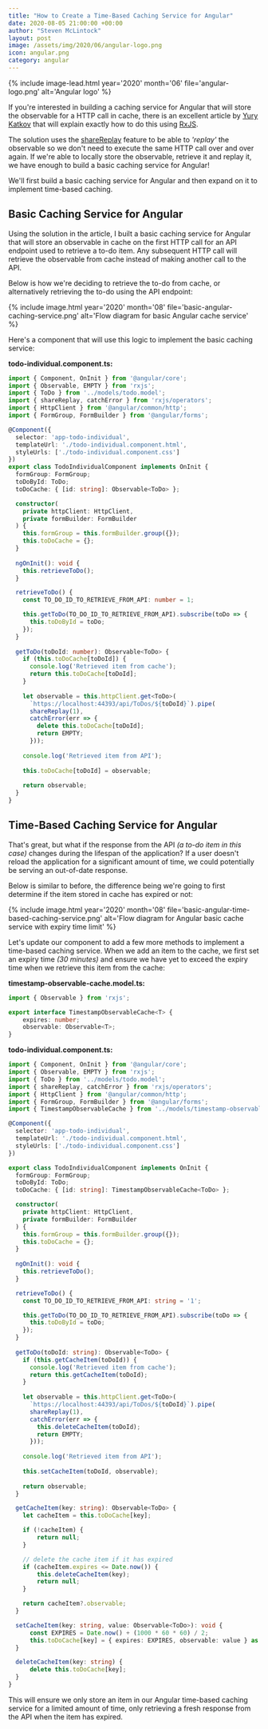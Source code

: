 ```yaml
---
title: "How to Create a Time-Based Caching Service for Angular"
date: 2020-08-05 21:00:00 +00:00
author: "Steven McLintock"
layout: post
image: /assets/img/2020/06/angular-logo.png
icon: angular.png
category: angular
---
```


{%
    include image-lead.html
    year='2020'
    month='06'
    file='angular-logo.png'
    alt='Angular logo'
%}

If you're interested in building a caching service for Angular that will store the observable for a HTTP call in cache, 
there is an excellent article by [Yury Katkov](https://medium.com/better-programming/how-to-create-a-caching-service-for-angular-bfad6cbe82b0) 
that will explain exactly how to do this using [RxJS](https://rxjs.dev/).

The solution uses the [shareReplay](https://www.learnrxjs.io/learn-rxjs/operators/multicasting/sharereplay) feature to be able to 
*'replay'* the observable so we don't need to execute the same HTTP call over and over again. If we're able to locally store the 
observable, retrieve it and replay it, we have enough to build a basic caching service for Angular!

We'll first build a basic caching service for Angular and then expand on it to implement time-based caching.

## Basic Caching Service for Angular

Using the solution in the article, I built a basic caching service for Angular that will store an observable in cache on the first HTTP call 
for an API endpoint used to retrieve a to-do item. Any subsequent HTTP call will retrieve the observable from cache instead of 
making another call to the API.

Below is how we're deciding to retrieve the to-do from cache, or alternatively retrieving the to-do using the API endpoint:

{%
    include image.html
    year='2020'
    month='08'
    file='basic-angular-caching-service.png'
    alt='Flow diagram for basic Angular cache service'
%}

Here's a component that will use this logic to implement the basic caching service:

**todo-individual.component.ts:**

```typescript
import { Component, OnInit } from '@angular/core';
import { Observable, EMPTY } from 'rxjs';
import { ToDo } from '../models/todo.model';
import { shareReplay, catchError } from 'rxjs/operators';
import { HttpClient } from '@angular/common/http';
import { FormGroup, FormBuilder } from '@angular/forms';

@Component({
  selector: 'app-todo-individual',
  templateUrl: './todo-individual.component.html',
  styleUrls: ['./todo-individual.component.css']
})
export class TodoIndividualComponent implements OnInit {
  formGroup: FormGroup;
  toDoById: ToDo;
  toDoCache: { [id: string]: Observable<ToDo> };

  constructor(
    private httpClient: HttpClient,
    private formBuilder: FormBuilder
  ) {
    this.formGroup = this.formBuilder.group({});
    this.toDoCache = {};
  }
  
  ngOnInit(): void {
    this.retrieveToDo();
  }

  retrieveToDo() {
    const TO_DO_ID_TO_RETRIEVE_FROM_API: number = 1;

    this.getToDo(TO_DO_ID_TO_RETRIEVE_FROM_API).subscribe(toDo => {
      this.toDoById = toDo;
    });
  }
  
  getToDo(toDoId: number): Observable<ToDo> {
    if (this.toDoCache[toDoId]) {
      console.log('Retrieved item from cache');
      return this.toDoCache[toDoId];
    }
    
    let observable = this.httpClient.get<ToDo>(
      `https://localhost:44393/api/ToDos/${toDoId}`).pipe(
      shareReplay(1),
      catchError(err => {
        delete this.toDoCache[toDoId];
        return EMPTY;
      }));
    
    console.log('Retrieved item from API');
    
    this.toDoCache[toDoId] = observable;
    
    return observable;
  }
}
```

## Time-Based Caching Service for Angular

That's great, but what if the response from the API *(a to-do item in this case)* changes during the lifespan of the application? If a 
user doesn't reload the application for a significant amount of time, we could potentially be serving an out-of-date response.

Below is similar to before, the difference being we're going to first determine if the item stored in cache has expired or not:

{%
    include image.html
    year='2020'
    month='08'
    file='basic-angular-time-based-caching-service.png'
    alt='Flow diagram for Angular basic cache service with expiry time limit'
%}

Let's update our component to add a few more methods to implement a time-based caching service. When we add an item to the cache, we first 
set an expiry time *(30 minutes)* and ensure we have yet to exceed the expiry time when we retrieve this item from the cache:

**timestamp-observable-cache.model.ts:**

```typescript
import { Observable } from 'rxjs';

export interface TimestampObservableCache<T> {
    expires: number;
    observable: Observable<T>;
}
```

**todo-individual.component.ts:**

```typescript
import { Component, OnInit } from '@angular/core';
import { Observable, EMPTY } from 'rxjs';
import { ToDo } from '../models/todo.model';
import { shareReplay, catchError } from 'rxjs/operators';
import { HttpClient } from '@angular/common/http';
import { FormGroup, FormBuilder } from '@angular/forms';
import { TimestampObservableCache } from '../models/timestamp-observable-cache.model';

@Component({
  selector: 'app-todo-individual',
  templateUrl: './todo-individual.component.html',
  styleUrls: ['./todo-individual.component.css']
})

export class TodoIndividualComponent implements OnInit {
  formGroup: FormGroup;
  toDoById: ToDo;
  toDoCache: { [id: string]: TimestampObservableCache<ToDo> };

  constructor(
    private httpClient: HttpClient,
    private formBuilder: FormBuilder
  ) {
    this.formGroup = this.formBuilder.group({});
    this.toDoCache = {};
  }
  
  ngOnInit(): void {
    this.retrieveToDo();
  }

  retrieveToDo() {
    const TO_DO_ID_TO_RETRIEVE_FROM_API: string = '1';

    this.getToDo(TO_DO_ID_TO_RETRIEVE_FROM_API).subscribe(toDo => {
      this.toDoById = toDo;
    });
  }
  
  getToDo(toDoId: string): Observable<ToDo> {
    if (this.getCacheItem(toDoId)) {
      console.log('Retrieved item from cache');
      return this.getCacheItem(toDoId);
    }
    
    let observable = this.httpClient.get<ToDo>(
      `https://localhost:44393/api/ToDos/${toDoId}`).pipe(
      shareReplay(1),
      catchError(err => {
        this.deleteCacheItem(toDoId);
        return EMPTY;
      }));
    
    console.log('Retrieved item from API');
    
    this.setCacheItem(toDoId, observable);
    
    return observable;
  }

  getCacheItem(key: string): Observable<ToDo> {
    let cacheItem = this.toDoCache[key];

    if (!cacheItem) {
        return null;
    }

    // delete the cache item if it has expired
    if (cacheItem.expires <= Date.now()) {
        this.deleteCacheItem(key);
        return null;
    }

    return cacheItem?.observable;
  }

  setCacheItem(key: string, value: Observable<ToDo>): void {
      const EXPIRES = Date.now() + (1000 * 60 * 60) / 2;
      this.toDoCache[key] = { expires: EXPIRES, observable: value } as TimestampObservableCache<ToDo>;
  }

  deleteCacheItem(key: string) {
      delete this.toDoCache[key];
  }
}
```

This will ensure we only store an item in our Angular time-based caching service for a limited amount of time, only retrieving a fresh response 
from the API when the item has expired.